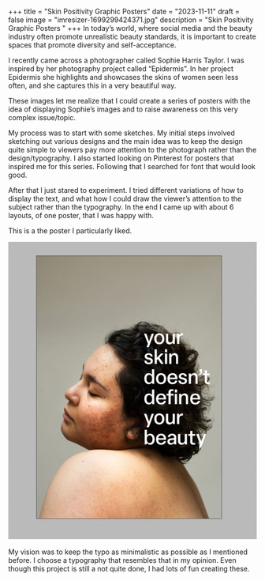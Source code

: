 +++
title = "Skin Positivity Graphic Posters"
date = "2023-11-11"
draft = false
image = "imresizer-1699299424371.jpg"
description = "Skin Positivity Graphic Posters "
+++
In today’s world, where social media and the beauty industry often promote unrealistic beauty standards, it is important to create spaces that promote diversity and self-acceptance.

I recently came across a photographer called Sophie Harris Taylor. I was inspired by her photography project called “Epidermis”. In her project Epidermis she highlights and showcases the skins of women seen less often, and she captures this in a very beautiful way.

These images let me realize that I could create a series of posters with the idea of displaying Sophie’s images and to raise awareness on this very complex issue/topic.

My process was to start with some sketches. My initial steps involved sketching out various designs and the main idea was to keep the design quite simple to viewers pay more attention to the photograph rather than the design/typography. I also started looking on Pinterest for posters that inspired me for this series. Following that I searched for font that would look good.

After that I just stared to experiment. I tried different variations of how to display the text, and what how I could draw the viewer’s attention to the subject rather than the typography. In the end I came up with about 6 layouts, of one poster, that I was happy with.

This is a the poster I particularly liked.

![](imresizer-1699705575174.jpg)

My vision was to keep the typo as minimalistic as possible as I mentioned before. I choose a typography that resembles that in my opinion. Even though this project is still a not quite done, I had lots of fun creating these.